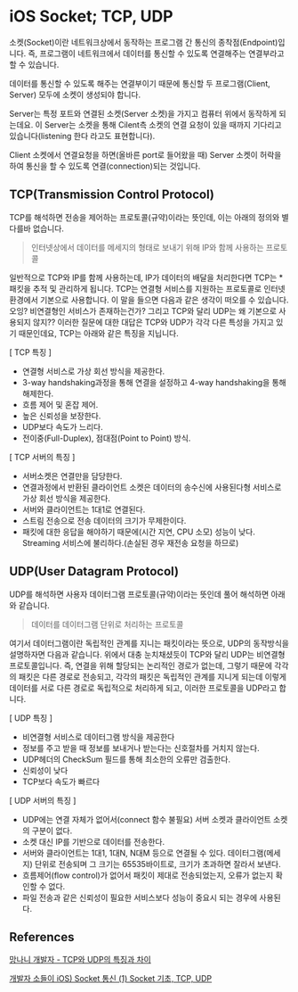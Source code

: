# iOS Socket; TCP, UDP

소켓(Socket)이란 네트워크상에서 동작하는 프로그램 간 통신의 종착점(Endpoint)입니다. 즉, 프로그램이 네트워크에서 데이터를 통신할 수 있도록 연결해주는 연결부라고 할 수 있습니다.

데이터를 통신할 수 있도록 해주는 연결부이기 때문에 통신할 두 프로그램(Client, Server) 모두에 소켓이 생성되야 합니다.

Server는 특정 포트와 연결된 소켓(Server 소켓)을 가지고 컴퓨터 위에서 동작하게 되는데요. 이 Server는 소켓을 통해 Cilent측 소켓의 연결 요청이 있을 때까지 기다리고 있습니다(listening 한다 라고도 표현합니다).

Client 소켓에서 연결요청을 하면(올바른 port로 들어왔을 때) Server 소켓이 허락을 하여 통신을 할 수 있도록 연결(connection)되는 것입니다.

## TCP(Transmission Control Protocol)

TCP를 해석하면 전송을 제어하는 프로토콜(규약)이라는 뜻인데, 이는 아래의 정의와 별 다를바 없습니다.

>인터넷상에서 데이터를 메세지의 형태로 보내기 위해 IP와 함께 사용하는 프로토콜


일반적으로 TCP와 IP를 함께 사용하는데, IP가 데이터의 배달을 처리한다면 TCP는 *패킷을 추적 및 관리하게 됩니다. 
TCP는 연결형 서비스를 지원하는 프로토콜로 인터넷 환경에서 기본으로 사용합니다. 이 말을 들으면 다음과 같은 생각이
떠오를 수 있습니다. 오잉? 비연결형인 서비스가 존재하는건가? 그리고 TCP와 달리 UDP는 왜 기본으로 사용되지 않지??
이러한 질문에 대한 대답은 TCP와 UDP가 각각 다른 특성을 가지고 있기 때문인데요, TCP는 아래와 같은 특징을 지닙니다.

[ TCP 특징 ]

- 연결형 서비스로 가상 회선 방식을 제공한다.
- 3-way handshaking과정을 통해 연결을 설정하고 4-way handshaking을 통해 해제한다.
- 흐름 제어 및 혼잡 제어.
- 높은 신뢰성을 보장한다.
- UDP보다 속도가 느리다.
- 전이중(Full-Duplex), 점대점(Point to Point) 방식.

[ TCP 서버의 특징 ]

- 서버소켓은 연결만을 담당한다.
- 연결과정에서 반환된 클라이언트 소켓은 데이터의 송수신에 사용된다형 서비스로 가상 회선 방식을 제공한다.
- 서버와 클라이언트는 1대1로 연결된다.
- 스트림 전송으로 전송 데이터의 크기가 무제한이다.
- 패킷에 대한 응답을 해야하기 때문에(시간 지연, CPU 소모) 성능이 낮다.
Streaming 서비스에 불리하다.(손실된 경우 재전송 요청을 하므로)

## UDP(User Datagram Protocol)

UDP를 해석하면 사용자 데이터그램 프로토콜(규약)이라는 뜻인데 풀어 해석하면 아래와 같습니다.

> 데이터를 데이터그램 단위로 처리하는 프로토콜

여기서 데이터그램이란 독립적인 관계를 지니는 패킷이라는 뜻으로, UDP의 동작방식을 설명하자면 다음과 같습니다.
위에서 대충 눈치채셨듯이 TCP와 달리 UDP는 비연결형 프로토콜입니다. 즉, 연결을 위해 할당되는 논리적인 경로가 없는데, 
그렇기 때문에 각각의 패킷은 다른 경로로 전송되고, 각각의 패킷은 독립적인 관계를 지니게 되는데 이렇게 데이터를 서로
다른 경로로 독립적으로 처리하게 되고, 이러한 프로토콜을 UDP라고 합니다. 

[ UDP 특징 ]

- 비연결형 서비스로 데이터그램 방식을 제공한다
- 정보를 주고 받을 때 정보를 보내거나 받는다는 신호절차를 거치지 않는다.
- UDP헤더의 CheckSum 필드를 통해 최소한의 오류만 검출한다.
- 신뢰성이 낮다
- TCP보다 속도가 빠르다

[ UDP 서버의 특징 ]

- UDP에는 연결 자체가 없어서(connect 함수 불필요) 서버 소켓과 클라이언트 소켓의 구분이 없다.
- 소켓 대신 IP를 기반으로 데이터를 전송한다.
- 서버와 클라이언트는 1대1, 1대N, N대M 등으로 연결될 수 있다.
데이터그램(메세지) 단위로 전송되며 그 크기는 65535바이트로, 크기가 초과하면 잘라서 보낸다.
- 흐름제어(flow control)가 없어서 패킷이 제대로 전송되었는지, 오류가 없는지 확인할 수 없다.
- 파일 전송과 같은 신뢰성이 필요한 서비스보다 성능이 중요시 되는 경우에 사용된다.

## References

[망나니 개발자 - TCP와 UDP의 특징과 차이](https://mangkyu.tistory.com/15?category=762469)

[개발자 소들이 iOS) Socket 통신 (1) Socket 기초, TCP, UDP](https://babbab2.tistory.com/9)